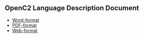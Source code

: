 ## OpenC2 Language Description Document

- [Word-format](https://github.com/OpenC2-org/openc2-org/blob/master/language-description/OpenC2%20Language%20Description%20Document_RCv1.0.docx?raw=true)
- [PDF-format](https://github.com/OpenC2-org/openc2-org/blob/master/language-description/OpenC2%20Language%20Description%20Document_RCv1.0.pdf)
- [Web-format](https://github.com/OpenC2-org/docs-contributors/blob/master/README.md)
